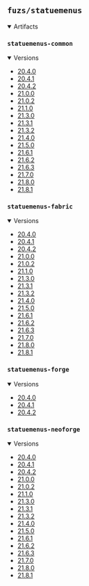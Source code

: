 ## `fuzs/statuemenus`

<details open>
<summary>Artifacts</summary>

### `statuemenus-common`
<details open>
<summary>Versions</summary>

- [20.4.0](statuemenus-common/20.4.0)
- [20.4.1](statuemenus-common/20.4.1)
- [20.4.2](statuemenus-common/20.4.2)
- [21.0.0](statuemenus-common/21.0.0)
- [21.0.2](statuemenus-common/21.0.2)
- [21.1.0](statuemenus-common/21.1.0)
- [21.3.0](statuemenus-common/21.3.0)
- [21.3.1](statuemenus-common/21.3.1)
- [21.3.2](statuemenus-common/21.3.2)
- [21.4.0](statuemenus-common/21.4.0)
- [21.5.0](statuemenus-common/21.5.0)
- [21.6.1](statuemenus-common/21.6.1)
- [21.6.2](statuemenus-common/21.6.2)
- [21.6.3](statuemenus-common/21.6.3)
- [21.7.0](statuemenus-common/21.7.0)
- [21.8.0](statuemenus-common/21.8.0)
- [21.8.1](statuemenus-common/21.8.1)
</details>

### `statuemenus-fabric`
<details open>
<summary>Versions</summary>

- [20.4.0](statuemenus-fabric/20.4.0)
- [20.4.1](statuemenus-fabric/20.4.1)
- [20.4.2](statuemenus-fabric/20.4.2)
- [21.0.0](statuemenus-fabric/21.0.0)
- [21.0.2](statuemenus-fabric/21.0.2)
- [21.1.0](statuemenus-fabric/21.1.0)
- [21.3.0](statuemenus-fabric/21.3.0)
- [21.3.1](statuemenus-fabric/21.3.1)
- [21.3.2](statuemenus-fabric/21.3.2)
- [21.4.0](statuemenus-fabric/21.4.0)
- [21.5.0](statuemenus-fabric/21.5.0)
- [21.6.1](statuemenus-fabric/21.6.1)
- [21.6.2](statuemenus-fabric/21.6.2)
- [21.6.3](statuemenus-fabric/21.6.3)
- [21.7.0](statuemenus-fabric/21.7.0)
- [21.8.0](statuemenus-fabric/21.8.0)
- [21.8.1](statuemenus-fabric/21.8.1)
</details>

### `statuemenus-forge`
<details open>
<summary>Versions</summary>

- [20.4.0](statuemenus-forge/20.4.0)
- [20.4.1](statuemenus-forge/20.4.1)
- [20.4.2](statuemenus-forge/20.4.2)
</details>

### `statuemenus-neoforge`
<details open>
<summary>Versions</summary>

- [20.4.0](statuemenus-neoforge/20.4.0)
- [20.4.1](statuemenus-neoforge/20.4.1)
- [20.4.2](statuemenus-neoforge/20.4.2)
- [21.0.0](statuemenus-neoforge/21.0.0)
- [21.0.2](statuemenus-neoforge/21.0.2)
- [21.1.0](statuemenus-neoforge/21.1.0)
- [21.3.0](statuemenus-neoforge/21.3.0)
- [21.3.1](statuemenus-neoforge/21.3.1)
- [21.3.2](statuemenus-neoforge/21.3.2)
- [21.4.0](statuemenus-neoforge/21.4.0)
- [21.5.0](statuemenus-neoforge/21.5.0)
- [21.6.1](statuemenus-neoforge/21.6.1)
- [21.6.2](statuemenus-neoforge/21.6.2)
- [21.6.3](statuemenus-neoforge/21.6.3)
- [21.7.0](statuemenus-neoforge/21.7.0)
- [21.8.0](statuemenus-neoforge/21.8.0)
- [21.8.1](statuemenus-neoforge/21.8.1)
</details>

</details>
